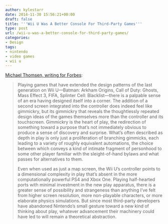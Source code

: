 ```yaml
---
author: kylestarr
date: 2014-11-30 15:56:21+00:00
draft: false
title: '''Wii U Was A Better Console For Third-Party Games'''
type: post
url: /wii-u-was-a-better-console-for-third-party-games/
categories:
- Design
tags:
- nintendo
- video games
- wii u
---
```


[Michael Thomsen, writing for Forbes](http://www.forbes.com/sites/michaelthomsen/2014/11/28/wii-u-was-a-better-console-for-third-party-games/):

> Playing games that have extended the design patterns of the last generation on Wii U—Batman: Arkham Origins, Call of Duty: Ghosts, Mass Effect 3, FIFA, Splinter Cell: Blacklist—there is a palpable sense of an era having designed itself into a corner. The addition of a second screen integrated into the controller does indeed feel like gimmickry, but its gimmickry that reveals the thoughtlessly repeated design ideas of the games themselves more than the controller and its touchscreen. Gimmickry is the heart of play, the redirection of something toward a purpose that’s not immediately obvious to produce a sense of discovery and surprise. What’s often described as depth in play is only just a proliferation of branching gimmicks, each leading to a variety of roughly equivalent automations, the choice between which conveys a kind of intimate fragment of personhood to some other player familiar with the sleight-of-hand bylaws and what passes for alternatives to them.
>
> Even when used as just a map screen, the Wii U’s controller points to a dimensional complexity in play that’s absent in the more computationally powerful PS4 and Xbox One. Playing half-hearted ports with minimal investment in the new play apparatus, there is a greater sense of possibility and strangeness than anything I’ve felt from higher screen resolution, more non-playable characters, or more elaborate physics simulations. But since most third-party developers have abandoned Nintendo’s small gesture toward a new kind of thinking about play, whatever advancement their machinery could have led to will remain a theoretical abstraction.
